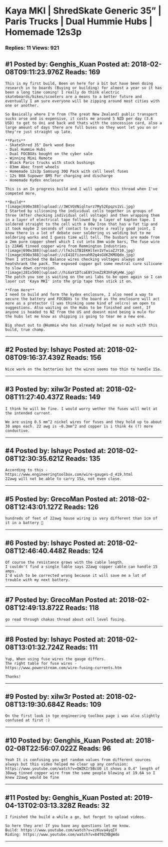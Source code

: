 # Kaya MKI &#124; ShredSkate Generic 35&rdquo; &#124; Paris Trucks &#124; Dual Hummie Hubs &#124; Homemade 12s3p

### Replies: 11 Views: 921

## \#1 Posted by: Genghis_Kuan Posted at: 2018-02-08T09:11:23.976Z Reads: 169

```
This is my first build, Been on here for a bit but have been doing research in to boards (Buying or building) for almost a year so it has been a long time coming! I really do think electric skateboards/bikes/scooters are a means to a better future and eventually I am sure everyone will be zipping around most cities with one or another.

So Basically where I'm from (The great New Zealand) public transport sucks arse and is expensive, it costs me around 5 NZD per day (3.6 USD) to get to Uni and back and thats with the concession card, also a large amount of days there are full buses so they wont let you on or they're just straight up late.

**Parts**
- SkateShred 35" Dark wood Base 
- Dual Hummie Hubs 
- Dual FOCBOXs bought on the cyber sale
- Winning Mini Remote
- Black Paris trucks with stock bushings
- 83mm Abec front wheels
- Homemade 12s3p Samsung 30Q Pack with cell level fuses
- 12s 80A Supower BMS For charging and discharge
- Homemade Kydex enclosure

This is an In progress build and I will update this thread when I've competed more.

**Build**
![image|690x388](upload://3WCVGVNiqlturz7My52Epqzs1Vi.jpg)
I Started by siliconing the individual cells together in groups of three (After checking individual cell voltage) and then wrapping them in a layer of electrical tape followed by a layer of kapton tape. I soldered straight to the cell with a 80w Iron that has a fat tip and it took maybe 2 seconds of contact to create a really good joint, I know there is a lot of debate over soldering vs welding but to me soldering works and I guess time will tell. The busbars are made from a 2mm pure copper sheet which I cut into 8mm wide bars, The fuse wire is 22AWG tinned copper wire from Remmington Industries. 
![image|690x388](upload://lfmJs1TB1EKHlten1VfwiaZJY10.jpg)
![image|690x388](upload://cE41EfizenahR2q4sGVKZKMOQdo.jpg)
Then I attached the Balance wires checking voltages always and heatshrank the pack. The exposed copper got some neutral cure silicone to slow down corrosion.
![image|281x500](upload://hi6aY1DTcaE8YJnmZzR3hFqKyHW.jpg) 
The patch you see is waiting on the uni labs to be open again so I can laser cut 'Kaya MKI' into the grip tape then stick it on.

**From Here**
I need to build and form the kydex enclosure, I also need a way to secure the battery and FOCBOXs to the board as the enclosure will act more as a protector (I was thinking some kind of velcro) am open to suggestions. Also waiting on the Hubs to be finished and sent, If anyone is headed to NZ from the US and doesnt mind being a mule for the hubs let me know as shipping is going to tear me a new one.

Big shout out to @Hummie who has already helped me so much with this build, true champ.
```

---
## \#2 Posted by: Ishayc Posted at: 2018-02-08T09:16:37.439Z Reads: 156

```
Nice work on the batteries but the wires seems too thin to handle 15a.
```

---
## \#3 Posted by: xilw3r Posted at: 2018-02-08T11:27:40.437Z Reads: 149

```
I think he will be fine. I would worry wether the fuses will melt at the intended current.

We are using 0.5 mm^2 nickel wires for fuses and they hold up to about 30 amps each. 22 awg is ~0.3mm^2 and copper is i think 4x (?) more conductive.
```

---
## \#4 Posted by: Ishayc Posted at: 2018-02-08T12:30:35.621Z Reads: 135

```
According to this -
https://www.engineeringtoolbox.com/wire-gauges-d_419.html
22awg will not be able to carry 15a, not even close.
```

---
## \#5 Posted by: GrecoMan Posted at: 2018-02-08T12:43:01.127Z Reads: 126

```
hundreds of feet of 22awg house wiring is very different than 1cm of it in a battery 🤣
```

---
## \#6 Posted by: Ishayc Posted at: 2018-02-08T12:46:40.448Z Reads: 124

```
Of course the resistance grows with the cable length. 
I couldn't find a single table says 22awg copper cable can handle 15 amps.
I'd wish to be corrected wrong because it will save me a lot of trouble with my next battery.
```

---
## \#7 Posted by: GrecoMan Posted at: 2018-02-08T12:49:13.872Z Reads: 118

```
go read through chakas thread about cell level fusing.
```

---
## \#8 Posted by: Ishayc Posted at: 2018-02-08T13:01:32.724Z Reads: 111

```
Yup, When using fuse wires the gauge differs.
The right table for fuse wires - 
https://www.powerstream.com/wire-fusing-currents.htm

Thanks!
```

---
## \#9 Posted by: xilw3r Posted at: 2018-02-08T13:19:30.684Z Reads: 109

```
On the first look in tge engineering toolbox page i was also slightly confused at first :)
```

---
## \#10 Posted by: Genghis_Kuan Posted at: 2018-02-08T22:56:07.022Z Reads: 96

```
Yeah It is confusing you get random values from different sources always but this video helped me clear up any confusion: https://www.youtube.com/watch?v=QWZKIr5BcU0 it shows a 0.4" length of 30awg tinned copper wire from the same people blowing at 19.6A so I knew 22awg would be fine
```

---
## \#11 Posted by: Genghis_Kuan Posted at: 2019-04-13T02:03:13.328Z Reads: 32

```
I finished the build a while a go, but forgot to upload videos.

So here they are! If you have any questions let me know.
Build: https://www.youtube.com/watch?v=zzKuva4yqIY
Riding: https://www.youtube.com/watch?v=84T0ZXBgWdo
```

---
